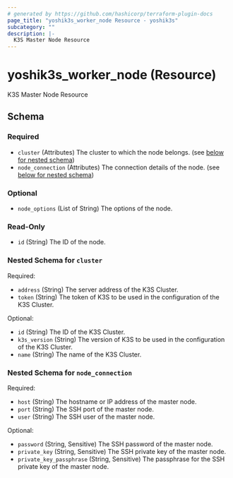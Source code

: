 ```yaml
---
# generated by https://github.com/hashicorp/terraform-plugin-docs
page_title: "yoshik3s_worker_node Resource - yoshik3s"
subcategory: ""
description: |-
  K3S Master Node Resource
---
```


# yoshik3s_worker_node (Resource)

K3S Master Node Resource



<!-- schema generated by tfplugindocs -->
## Schema

### Required

- `cluster` (Attributes) The cluster to which the node belongs. (see [below for nested schema](#nestedatt--cluster))
- `node_connection` (Attributes) The connection details of the node. (see [below for nested schema](#nestedatt--node_connection))

### Optional

- `node_options` (List of String) The options of the node.

### Read-Only

- `id` (String) The ID of the node.

<a id="nestedatt--cluster"></a>
### Nested Schema for `cluster`

Required:

- `address` (String) The server address of the K3S Cluster.
- `token` (String) The token of K3S to be used in the configuration of the K3S Cluster.

Optional:

- `id` (String) The ID of the K3S Cluster.
- `k3s_version` (String) The version of K3S to be used in the configuration of the K3S Cluster.
- `name` (String) The name of the K3S Cluster.


<a id="nestedatt--node_connection"></a>
### Nested Schema for `node_connection`

Required:

- `host` (String) The hostname or IP address of the master node.
- `port` (String) The SSH port of the master node.
- `user` (String) The SSH user of the master node.

Optional:

- `password` (String, Sensitive) The SSH password of the master node.
- `private_key` (String, Sensitive) The SSH private key of the master node.
- `private_key_passphrase` (String, Sensitive) The passphrase for the SSH private key of the master node.

